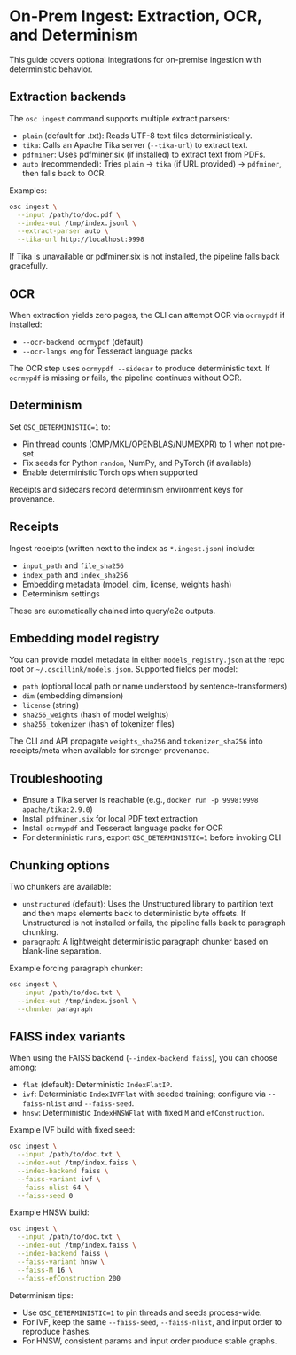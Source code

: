 # On-Prem Ingest: Extraction, OCR, and Determinism

This guide covers optional integrations for on-premise ingestion with deterministic behavior.

## Extraction backends

The `osc ingest` command supports multiple extract parsers:

- `plain` (default for .txt): Reads UTF-8 text files deterministically.
- `tika`: Calls an Apache Tika server (`--tika-url`) to extract text.
- `pdfminer`: Uses pdfminer.six (if installed) to extract text from PDFs.
- `auto` (recommended): Tries `plain` → `tika` (if URL provided) → `pdfminer`, then falls back to OCR.

Examples:

```bash
osc ingest \
  --input /path/to/doc.pdf \
  --index-out /tmp/index.jsonl \
  --extract-parser auto \
  --tika-url http://localhost:9998
```

If Tika is unavailable or pdfminer.six is not installed, the pipeline falls back gracefully.

## OCR

When extraction yields zero pages, the CLI can attempt OCR via `ocrmypdf` if installed:

- `--ocr-backend ocrmypdf` (default)
- `--ocr-langs eng` for Tesseract language packs

The OCR step uses `ocrmypdf --sidecar` to produce deterministic text. If `ocrmypdf` is missing or fails, the pipeline continues without OCR.

## Determinism

Set `OSC_DETERMINISTIC=1` to:

- Pin thread counts (OMP/MKL/OPENBLAS/NUMEXPR) to 1 when not pre-set
- Fix seeds for Python `random`, NumPy, and PyTorch (if available)
- Enable deterministic Torch ops when supported

Receipts and sidecars record determinism environment keys for provenance.

## Receipts

Ingest receipts (written next to the index as `*.ingest.json`) include:

- `input_path` and `file_sha256`
- `index_path` and `index_sha256`
- Embedding metadata (model, dim, license, weights hash)
- Determinism settings

These are automatically chained into query/e2e outputs.

## Embedding model registry

You can provide model metadata in either `models_registry.json` at the repo root or
`~/.oscillink/models.json`. Supported fields per model:

- `path` (optional local path or name understood by sentence-transformers)
- `dim` (embedding dimension)
- `license` (string)
- `sha256_weights` (hash of model weights)
- `sha256_tokenizer` (hash of tokenizer files)

The CLI and API propagate `weights_sha256` and `tokenizer_sha256` into receipts/meta
when available for stronger provenance.

## Troubleshooting

- Ensure a Tika server is reachable (e.g., `docker run -p 9998:9998 apache/tika:2.9.0`)
- Install `pdfminer.six` for local PDF text extraction
- Install `ocrmypdf` and Tesseract language packs for OCR
- For deterministic runs, export `OSC_DETERMINISTIC=1` before invoking CLI

## Chunking options

Two chunkers are available:

- `unstructured` (default): Uses the Unstructured library to partition text and then maps
  elements back to deterministic byte offsets. If Unstructured is not installed or fails,
  the pipeline falls back to paragraph chunking.
- `paragraph`: A lightweight deterministic paragraph chunker based on blank-line separation.

Example forcing paragraph chunker:

```bash
osc ingest \
  --input /path/to/doc.txt \
  --index-out /tmp/index.jsonl \
  --chunker paragraph
```

## FAISS index variants

When using the FAISS backend (`--index-backend faiss`), you can choose among:

- `flat` (default): Deterministic `IndexFlatIP`.
- `ivf`: Deterministic `IndexIVFFlat` with seeded training; configure via `--faiss-nlist` and `--faiss-seed`.
- `hnsw`: Deterministic `IndexHNSWFlat` with fixed `M` and `efConstruction`.

Example IVF build with fixed seed:

```bash
osc ingest \
  --input /path/to/doc.txt \
  --index-out /tmp/index.faiss \
  --index-backend faiss \
  --faiss-variant ivf \
  --faiss-nlist 64 \
  --faiss-seed 0
```

Example HNSW build:

```bash
osc ingest \
  --input /path/to/doc.txt \
  --index-out /tmp/index.faiss \
  --index-backend faiss \
  --faiss-variant hnsw \
  --faiss-M 16 \
  --faiss-efConstruction 200
```

Determinism tips:

- Use `OSC_DETERMINISTIC=1` to pin threads and seeds process-wide.
- For IVF, keep the same `--faiss-seed`, `--faiss-nlist`, and input order to reproduce hashes.
- For HNSW, consistent params and input order produce stable graphs.
